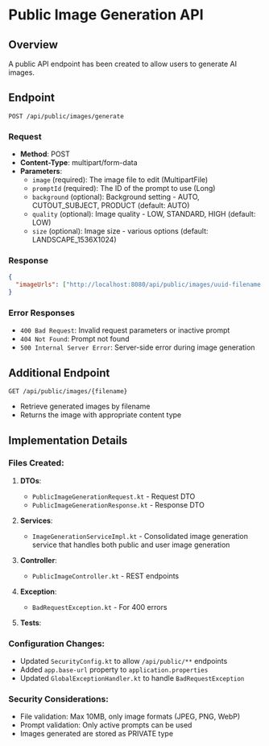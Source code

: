 # Public Image Generation API

## Overview
A public API endpoint has been created to allow users to generate AI images.

## Endpoint
`POST /api/public/images/generate`

### Request
- **Method**: POST
- **Content-Type**: multipart/form-data
- **Parameters**:
  - `image` (required): The image file to edit (MultipartFile)
  - `promptId` (required): The ID of the prompt to use (Long)
  - `background` (optional): Background setting - AUTO, CUTOUT_SUBJECT, PRODUCT (default: AUTO)
  - `quality` (optional): Image quality - LOW, STANDARD, HIGH (default: LOW)  
  - `size` (optional): Image size - various options (default: LANDSCAPE_1536X1024)

### Response
```json
{
  "imageUrls": ["http://localhost:8080/api/public/images/uuid-filename.png"]
}
```

### Error Responses
- `400 Bad Request`: Invalid request parameters or inactive prompt
- `404 Not Found`: Prompt not found
- `500 Internal Server Error`: Server-side error during image generation

## Additional Endpoint
`GET /api/public/images/{filename}`
- Retrieve generated images by filename
- Returns the image with appropriate content type

## Implementation Details

### Files Created:
1. **DTOs**:
   - `PublicImageGenerationRequest.kt` - Request DTO
   - `PublicImageGenerationResponse.kt` - Response DTO

2. **Services**:
   - `ImageGenerationServiceImpl.kt` - Consolidated image generation service that handles both public and user image generation

3. **Controller**:
   - `PublicImageController.kt` - REST endpoints

4. **Exception**:
   - `BadRequestException.kt` - For 400 errors

5. **Tests**:

### Configuration Changes:
- Updated `SecurityConfig.kt` to allow `/api/public/**` endpoints
- Added `app.base-url` property to `application.properties`
- Updated `GlobalExceptionHandler.kt` to handle `BadRequestException`

### Security Considerations:
- File validation: Max 10MB, only image formats (JPEG, PNG, WebP)
- Prompt validation: Only active prompts can be used
- Images generated are stored as PRIVATE type
